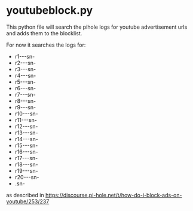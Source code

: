 # youtubeblock.py
This python file will search the pihole logs for youtube advertisement urls and adds them to the blocklist.

For now it searches the logs for:
- r1---sn-
- r2---sn-
- r3---sn-
- r4---sn-
- r5---sn-
- r6---sn-
- r7---sn-
- r8---sn-
- r9---sn-
- r10---sn-
- r11---sn-
- r12---sn-
- r13---sn-
- r14---sn-
- r15---sn-
- r16---sn-
- r17---sn-
- r18---sn-
- r19---sn-
- r20---sn-
- .sn-

as described in https://discourse.pi-hole.net/t/how-do-i-block-ads-on-youtube/253/237
